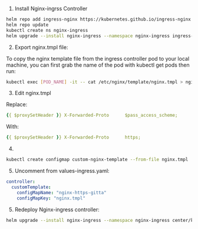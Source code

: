 

1. Install Nginx-ingrss Controller
```bash
helm repo add ingress-nginx https://kubernetes.github.io/ingress-nginx
helm repo update
kubectl create ns nginx-ingress
helm upgrade --install nginx-ingress --namespace nginx-ingress ingress-nginx/ingress-nginx -f values-ingress.yaml
```

2. Export nginx.tmpl file:

To copy the nginx template file from the ingress controller pod to your local machine, you can first grab the name of the pod with kubectl get pods then run:

```bash
kubectl exec [POD_NAME] -it -- cat /etc/nginx/template/nginx.tmpl > nginx.tmpl
```

3. Edit nginx.tmpl

Replace:
```yaml
{{ $proxySetHeader }} X-Forwarded-Proto      $pass_access_scheme;

```

With:
```yaml
{{ $proxySetHeader }} X-Forwarded-Proto      https;

```

4. 
```bash
kubectl create configmap custom-nginx-template --from-file nginx.tmpl  -n nginx-ingress 
```
5. Uncomment from values-ingress.yaml:
```yaml
controller:
  customTemplate:
    configMapName: "nginx-https-gitta"
    configMapKey: "nginx.tmpl"
```

5. Redeploy Nginx-ingress controller:
```bash
helm upgrade --install nginx-ingress --namespace nginx-ingress center/kubernetes-ingress-nginx/ingress-nginx -f values-ingress.yaml
```
